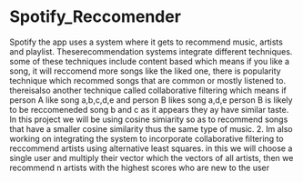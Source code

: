 # Spotify_Reccomender

Spotify the app uses a system where it gets to recommend music, artists and playlist. Theserecommendation systems integrate different techniques. some of these techniques include content based which means if you like a song, it will reccomend more songs like the liked one, there is popularity technique which recommed songs that are common or mostly listened to. thereisalso another technique called collaborative filtering which means if person A like song a,b,c,d,e and person B likes song a,d,e person B is likely to be reccomeneded song b and c as it appears they ay have similar taste. In this project we will be using cosine simiarity so as to recommend songs that have a smaller cosine similarity thus the same type of music.
2. Im also working on integrating the system to incorporate collaborative filtering to reccommend artists using alternative least squares. in this we will choose a single user and multiply their vector which the vectors of all artists, then we recommend n artists with the highest scores who are new to the user

